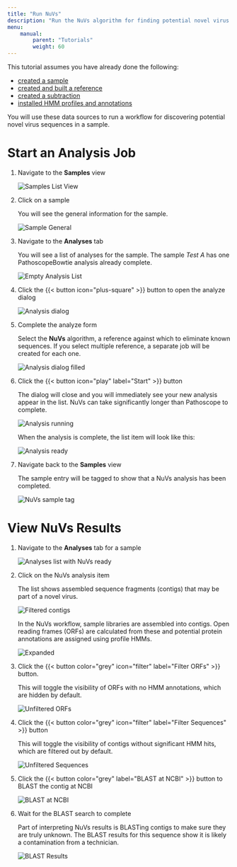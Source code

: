 ```yaml
---
title: "Run NuVs"
description: "Run the NuVs algorithm for finding potential novel virus sequences."
menu:
    manual:
        parent: "Tutorials"
        weight: 60
---
```


This tutorial assumes you have already done the following:

-   [created a sample](/docs/manual/tutorials/sample/)
-   [created and built a reference](/docs/manual/tutorials/reference/)
-   [created a subtraction](/docs/manual/tutorials/subtraction/)
-   [installed HMM profiles and annotations](/docs/manual/tutorials/hmms/)

You will use these data sources to run a workflow for discovering potential novel virus sequences in a sample.

# Start an Analysis Job

1. Navigate to the **Samples** view

    ![Samples List View](samples.png)

2. Click on a sample

    You will see the general information for the sample.

    ![Sample General](/docs/manual/tutorials/sample/detail.png)

3. Navigate to the **Analyses** tab

    You will see a list of analyses for the sample. The sample _Test A_ has one PathoscopeBowtie analysis already complete.

    ![Empty Analysis List](list.png)

4. Click the {{< button icon="plus-square" >}} button to open the analyze dialog

    ![Analysis dialog](/docs/manual/tutorials/pathoscope/dialog.png)

5. Complete the analyze form

    Select the **NuVs** algorithm, a reference against which to eliminate known sequences. If you select multiple reference, a separate job will be created for each one.

    ![Analysis dialog filled](dialog_filled.png)

6. Click the {{< button icon="play" label="Start" >}} button

    The dialog will close and you will immediately see your new analysis appear in the list. NuVs can take significantly longer than Pathoscope to complete.

    ![Analysis running](running.png)

    When the analysis is complete, the list item will look like this:

    ![Analysis ready](ready.png)

7. Navigate back to the **Samples** view

    The sample entry will be tagged to show that a NuVs analysis has been completed.

    ![NuVs sample tag](tag.png)

# View NuVs Results

1. Navigate to the **Analyses** tab for a sample

    ![Analyses list with NuVs ready](list_nuvs.png)

2. Click on the NuVs analysis item

    The list shows assembled sequence fragments (contigs) that may be part of a novel virus.

    ![Filtered contigs](filtered.png)

    In the NuVs workflow, sample libraries are assembled into contigs. Open reading frames (ORFs) are calculated from these and potential protein annotations are assigned using profile HMMs.

    ![Expanded](focus.png)

3. Click the {{< button color="grey" icon="filter" label="Filter ORFs" >}} button.

    This will toggle the visibility of ORFs with no HMM annotations, which are hidden by default.

    ![Unfiltered ORFs](unfiltered_orfs.png)

4. Click the {{< button color="grey" icon="filter" label="Filter Sequences" >}} button

    This will toggle the visibility of contigs without significant HMM hits, which are filtered out by default.

    ![Unfiltered Sequences](unfiltered_sequences.png)

5. Click the {{< button color="grey" label="BLAST at NCBI" >}} button to BLAST the contig at NCBI

    ![BLAST at NCBI](blast_running.png)

6. Wait for the BLAST search to complete

    Part of interpreting NuVs results is BLASTing contigs to make sure they are truly unknown. The BLAST results for this sequence show it is likely a contamination from a technician.

    ![BLAST Results](blast.png)
